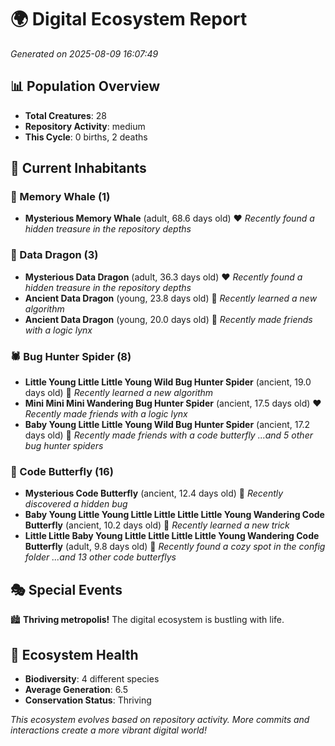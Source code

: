 # 🌍 Digital Ecosystem Report
*Generated on 2025-08-09 16:07:49*

## 📊 Population Overview
- **Total Creatures**: 28
- **Repository Activity**: medium
- **This Cycle**: 0 births, 2 deaths

## 👥 Current Inhabitants

### 🐋 Memory Whale (1)
- **Mysterious Memory Whale** (adult, 68.6 days old) ❤️
  *Recently found a hidden treasure in the repository depths*

### 🐉 Data Dragon (3)
- **Mysterious Data Dragon** (adult, 36.3 days old) ❤️
  *Recently found a hidden treasure in the repository depths*
- **Ancient Data Dragon** (young, 23.8 days old) 💛
  *Recently learned a new algorithm*
- **Ancient Data Dragon** (young, 20.0 days old) 💚
  *Recently made friends with a logic lynx*

### 🕷️ Bug Hunter Spider (8)
- **Little Young Little Little Young Wild Bug Hunter Spider** (ancient, 19.0 days old) 💛
  *Recently learned a new algorithm*
- **Mini Mini Mini Wandering Bug Hunter Spider** (ancient, 17.5 days old) ❤️
  *Recently made friends with a logic lynx*
- **Baby Young Little Little Young Wild Bug Hunter Spider** (ancient, 17.2 days old) 💛
  *Recently made friends with a code butterfly*
  *...and 5 other bug hunter spiders*

### 🦋 Code Butterfly (16)
- **Mysterious Code Butterfly** (ancient, 12.4 days old) 💛
  *Recently discovered a hidden bug*
- **Baby Young Little Young Little Little Little Little Young Wandering Code Butterfly** (ancient, 10.2 days old) 💛
  *Recently learned a new trick*
- **Little Little Baby Young Little Little Little Little Young Wandering Code Butterfly** (adult, 9.8 days old) 💚
  *Recently found a cozy spot in the config folder*
  *...and 13 other code butterflys*

## 🎭 Special Events

🏙️ **Thriving metropolis!** The digital ecosystem is bustling with life.

## 🔬 Ecosystem Health
- **Biodiversity**: 4 different species
- **Average Generation**: 6.5
- **Conservation Status**: Thriving

*This ecosystem evolves based on repository activity. More commits and interactions create a more vibrant digital world!*